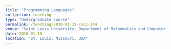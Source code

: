 ```yaml
---
title: "Programming Languages"
collection: teaching
type: "Undergraduate course"
permalink: /teaching/2010-01-15-csci-344
venue: "Saint Louis University, Department of Mathematics and Computer Science"
date: 2010-01-15
location: "St. Louis, Missouri, USA"
---
```


